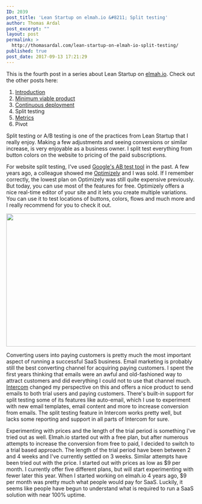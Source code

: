 ```yaml
---
ID: 2039
post_title: 'Lean Startup on elmah.io &#8211; Split testing'
author: Thomas Ardal
post_excerpt: ""
layout: post
permalink: >
  http://thomasardal.com/lean-startup-on-elmah-io-split-testing/
published: true
post_date: 2017-09-13 17:21:29
---
```

This is the fourth post in a series about Lean Startup on <a href="https://elmah.io/">elmah.io</a>. Check out the other posts here:

<ol>
<li><a href="http://thomasardal.com/lean-startup-on-elmah-io-introduction/">Introduction</a></li>
<li><a href="http://thomasardal.com/lean-startup-on-elmah-io-minimum-viable-product/">Minimum viable product</a></li>
<li><a href="http://thomasardal.com/lean-startup-on-elmah-io-continuous-deployment/">Continuous deployment</a></li>
<li>Split testing</li>
<li><a href="http://thomasardal.com/lean-startup-on-elmah-io-metrics/">Metrics</a></li>
<li>Pivot</li>
</ol>

Split testing or A/B testing is one of the practices from Lean Startup that I really enjoy. Making a few adjustments and seeing conversions or similar increase, is very enjoyable as a business owner. I split test everything from button colors on the website to pricing of the paid subscriptions.

For website split testing, I've used <a href="https://www.google.com/analytics/optimize/" target="_blank">Google's AB test tool</a> in the past. A few years ago, a colleague showed me <a href="https://www.optimizely.com/" target="_blank">Optimizely</a> and I was sold. If I remember correctly, the lowest plan on Optimizely was still quite expensive previously. But today, you can use most of the features for free. Optimizely offers a nice real-time editor of your site and it lets you create multiple variations. You can use it to test locations of buttons, colors, flows and much more and I really recommend for you to check it out.

<img src="http://thomasardal.com/wp-content/uploads/2017/09/conversion_rate-768x353.png" alt="" width="768" height="353" class="aligncenter size-medium_large wp-image-2063" />

Converting users into paying customers is pretty much the most important aspect of running a successful SaaS business. Email marketing is probably still the best converting channel for acquiring paying customers. I spent the first years thinking that emails were an awful and old-fashioned way to attract customers and did everything I could not to use that channel much. <a href="https://www.intercom.com/" target="_blank">Intercom</a> changed my perspective on this and offers a nice product to send emails to both trial users and paying customers. There's built-in support for split testing some of its features like auto-email, which I use to experiment with new email templates, email content and more to increase conversion from emails. The split testing feature in Intercom works pretty well, but lacks some reporting and support in all parts of Intercom for sure.

Experimenting with prices and the length of the trial period is something I've tried out as well. Elmah.io started out with a free plan, but after numerous attempts to increase the conversion from free to paid, I decided to switch to a trial based approach. The length of the trial period have been between 2 and 4 weeks and I've currently settled on 3 weeks. Similar attempts have been tried out with the price. I started out with prices as low as $9 per month. I currently offer five different plans, but will start experimenting with fewer later this year. When I started working on elmah.io 4 years ago, $9 per month was pretty much what people would pay for SaaS. Luckily, it seems like people have begun to understand what is required to run a SaaS solution with near 100% uptime.